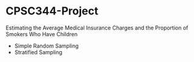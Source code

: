# CPSC344-Project
Estimating the Average Medical Insurance Charges and the Proportion of Smokers Who Have Children

-  Simple Random Sampling
-  Stratified Sampling
